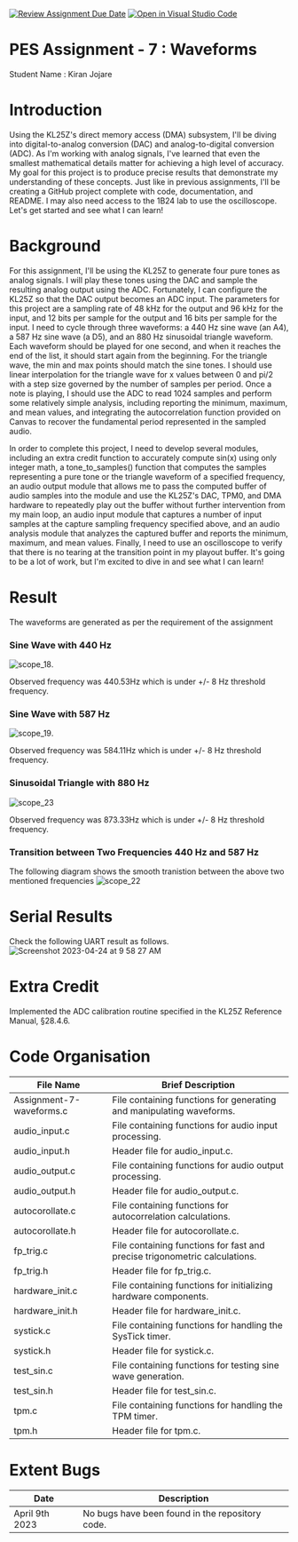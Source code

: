 [![Review Assignment Due Date](https://classroom.github.com/assets/deadline-readme-button-24ddc0f5d75046c5622901739e7c5dd533143b0c8e959d652212380cedb1ea36.svg)](https://classroom.github.com/a/eaoC82lc)
[![Open in Visual Studio Code](https://classroom.github.com/assets/open-in-vscode-718a45dd9cf7e7f842a935f5ebbe5719a5e09af4491e668f4dbf3b35d5cca122.svg)](https://classroom.github.com/online_ide?assignment_repo_id=10814426&assignment_repo_type=AssignmentRepo)
# PES Assignment - 7 : Waveforms
Student Name : Kiran Jojare

# Introduction
Using the KL25Z's direct memory access (DMA) subsystem, I'll be diving into digital-to-analog conversion (DAC) and analog-to-digital conversion (ADC). As I'm working with analog signals, I've learned that even the smallest mathematical details matter for achieving a high level of accuracy. My goal for this project is to produce precise results that demonstrate my understanding of these concepts. Just like in previous assignments, I'll be creating a GitHub project complete with code, documentation, and README. I may also need access to the 1B24 lab to use the oscilloscope. Let's get started and see what I can learn! 

# Background
For this assignment, I'll be using the KL25Z to generate four pure tones as analog signals. I will play these tones using the DAC and sample the resulting analog output using the ADC. Fortunately, I can configure the KL25Z so that the DAC output becomes an ADC input. The parameters for this project are a sampling rate of 48 kHz for the output and 96 kHz for the input, and 12 bits per sample for the output and 16 bits per sample for the input. I need to cycle through three waveforms: a 440 Hz sine wave (an A4), a 587 Hz sine wave (a D5), and an 880 Hz sinusoidal triangle waveform. Each waveform should be played for one second, and when it reaches the end of the list, it should start again from the beginning. For the triangle wave, the min and max points should match the sine tones. I should use linear interpolation for the triangle wave for x values between 0 and pi/2 with a step size governed by the number of samples per period. Once a note is playing, I should use the ADC to read 1024 samples and perform some relatively simple analysis, including reporting the minimum, maximum, and mean values, and integrating the autocorrelation function provided on Canvas to recover the fundamental period represented in the sampled audio.  

In order to complete this project, I need to develop several modules, including an extra credit function to accurately compute sin(x) using only integer math, a tone_to_samples() function that computes the samples representing a pure tone or the triangle waveform of a specified frequency, an audio output module that allows me to pass the computed buffer of audio samples into the module and use the KL25Z's DAC, TPM0, and DMA hardware to repeatedly play out the buffer without further intervention from my main loop, an audio input module that captures a number of input samples at the capture sampling frequency specified above, and an audio analysis module that analyzes the captured buffer and reports the minimum, maximum, and mean values. Finally, I need to use an oscilloscope to verify that there is no tearing at the transition point in my playout buffer. It's going to be a lot of work, but I'm excited to dive in and see what I can learn!

# Result 
The waveforms are generated as per the requirement of the assignment
### Sine Wave with 440 Hz 
![scope_18](https://user-images.githubusercontent.com/111842372/233912198-7120327e-c39d-4396-8c76-cc96360ec4b2.png).   

Observed frequency was 440.53Hz which is under +/- 8 Hz threshold frequency.   

### Sine Wave with 587 Hz
![scope_19](https://user-images.githubusercontent.com/111842372/233912288-8b6030a4-f154-4106-ba5b-177f5379d2b8.png).   

Observed frequency was 584.11Hz which is under +/- 8 Hz threshold frequency.   

### Sinusoidal Triangle with 880 Hz
![scope_23](https://user-images.githubusercontent.com/111842372/234000124-e577794a-2ee7-409c-a0a4-814c53572301.png)

Observed frequency was 873.33Hz which is under +/- 8 Hz threshold frequency.   

### Transition between Two Frequencies 440 Hz and 587 Hz
The following diagram shows the smooth tranistion between the above two mentioned frequencies
![scope_22](https://user-images.githubusercontent.com/111842372/233972262-76dbe4cf-3174-4508-b935-e5c0a48b9f0a.png)


# Serial Results
Check the following UART result as follows.    
![Screenshot 2023-04-24 at 9 58 27 AM](https://user-images.githubusercontent.com/111842372/234051956-6debbcf0-898a-4bb5-aa23-d1e153b43b98.png)

# Extra Credit
Implemented the ADC calibration routine specified in the KL25Z Reference Manual, §28.4.6.


# Code Organisation

| File Name           | Brief Description                                  |
|---------------------|----------------------------------------------------|
| Assignment-7-waveforms.c | File containing functions for generating and manipulating waveforms. |
| audio_input.c       | File containing functions for audio input processing.    |
| audio_input.h       | Header file for audio_input.c.                       |
| audio_output.c      | File containing functions for audio output processing.   |
| audio_output.h      | Header file for audio_output.c.                      |
| autocorollate.c     | File containing functions for autocorrelation calculations. |
| autocorollate.h     | Header file for autocorollate.c.                     |
| fp_trig.c           | File containing functions for fast and precise trigonometric calculations. |
| fp_trig.h           | Header file for fp_trig.c.                           |
| hardware_init.c     | File containing functions for initializing hardware components. |
| hardware_init.h     | Header file for hardware_init.c.                     |
| systick.c           | File containing functions for handling the SysTick timer. |
| systick.h           | Header file for systick.c.                           |
| test_sin.c          | File containing functions for testing sine wave generation. |
| test_sin.h          | Header file for test_sin.c.                          |
| tpm.c               | File containing functions for handling the TPM timer. |
| tpm.h               | Header file for tpm.c.                               |


# Extent Bugs

| Date | Description |
|------|-------------|
| April 9th 2023  | No bugs have been found in the repository code. |

